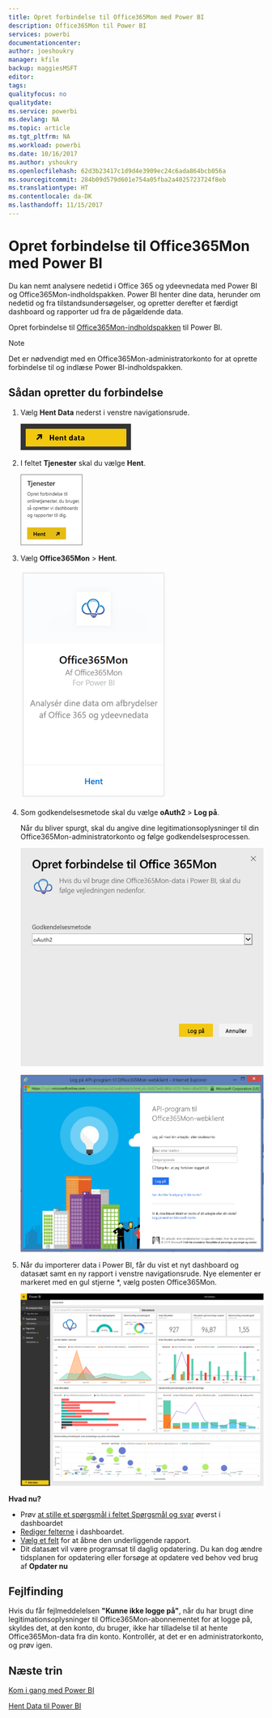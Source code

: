 ```yaml
---
title: Opret forbindelse til Office365Mon med Power BI
description: Office365Mon til Power BI
services: powerbi
documentationcenter: 
author: joeshoukry
manager: kfile
backup: maggiesMSFT
editor: 
tags: 
qualityfocus: no
qualitydate: 
ms.service: powerbi
ms.devlang: NA
ms.topic: article
ms.tgt_pltfrm: NA
ms.workload: powerbi
ms.date: 10/16/2017
ms.author: yshoukry
ms.openlocfilehash: 62d3b23417c1d9d4e3909ec24c6ada864bcb056a
ms.sourcegitcommit: 284b09d579d601e754a05fba2a4025723724f8eb
ms.translationtype: HT
ms.contentlocale: da-DK
ms.lasthandoff: 11/15/2017
---
```

# <a name="connect-to-office365mon-with-power-bi"></a>Opret forbindelse til Office365Mon med Power BI
Du kan nemt analysere nedetid i Office 365 og ydeevnedata med Power BI og Office365Mon-indholdspakken. Power BI henter dine data, herunder om nedetid og fra tilstandsundersøgelser, og opretter derefter et færdigt dashboard og rapporter ud fra de pågældende data.

Opret forbindelse til [Office365Mon-indholdspakken](https://app.powerbi.com/groups/me/getdata/services/office365mon) til Power BI.

>[!NOTE]
>Det er nødvendigt med en Office365Mon-administratorkonto for at oprette forbindelse til og indlæse Power BI-indholdspakken.

## <a name="how-to-connect"></a>Sådan opretter du forbindelse
1. Vælg **Hent Data** nederst i venstre navigationsrude.
   
   ![](media/service-connect-to-office365mon/pbi_getdata.png)
2. I feltet **Tjenester** skal du vælge **Hent**.
   
   ![](media/service-connect-to-office365mon/pbi_getservices.png) 
3. Vælg **Office365Mon** \> **Hent**.
   
   ![](media/service-connect-to-office365mon/o365mon.png)
4. Som godkendelsesmetode skal du vælge **oAuth2** \> **Log på**.
   
   Når du bliver spurgt, skal du angive dine legitimationsoplysninger til din Office365Mon-administratorkonto og følge godkendelsesprocessen.
   
   ![](media/service-connect-to-office365mon/creds.png)
   
   ![](media/service-connect-to-office365mon/creds2.png)
5. Når du importerer data i Power BI, får du vist et nyt dashboard og datasæt samt en ny rapport i venstre navigationsrude. Nye elementer er markeret med en gul stjerne \*, vælg posten Office365Mon.
   
   ![](media/service-connect-to-office365mon/dashboard4.png)

**Hvad nu?**

* Prøv [at stille et spørgsmål i feltet Spørgsmål og svar](service-q-and-a.md) øverst i dashboardet
* [Rediger felterne](service-dashboard-edit-tile.md) i dashboardet.
* [Vælg et felt](service-dashboard-tiles.md) for at åbne den underliggende rapport.
* Dit datasæt vil være programsat til daglig opdatering. Du kan dog ændre tidsplanen for opdatering eller forsøge at opdatere ved behov ved brug af **Opdater nu**

## <a name="troubleshooting"></a>Fejlfinding
Hvis du får fejlmeddelelsen **"Kunne ikke logge på"**, når du har brugt dine legitimationsoplysninger til Office365Mon-abonnementet for at logge på, skyldes det, at den konto, du bruger, ikke har tilladelse til at hente Office365Mon-data fra din konto. Kontrollér, at det er en administratorkonto, og prøv igen.

## <a name="next-steps"></a>Næste trin
[Kom i gang med Power BI](service-get-started.md)

[Hent Data til Power BI](service-get-data.md)


